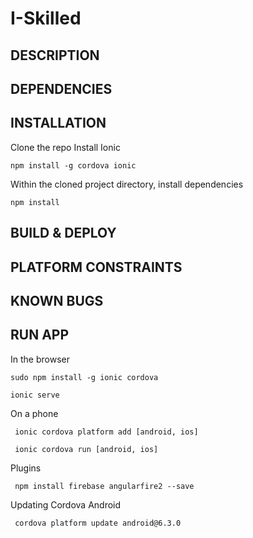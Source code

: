 # I-Skilled

## DESCRIPTION

## DEPENDENCIES

## INSTALLATION
Clone the repo
Install Ionic
```
npm install -g cordova ionic
```
Within the cloned project directory, install dependencies
```
npm install
```
## BUILD & DEPLOY

## PLATFORM CONSTRAINTS

## KNOWN BUGS

## RUN APP
In the browser
```
sudo npm install -g ionic cordova
```
```
ionic serve 
```
On a phone
```
 ionic cordova platform add [android, ios]
```
```
 ionic cordova run [android, ios]
```
Plugins
```
 npm install firebase angularfire2 --save
 ```
Updating Cordova Android
```
 cordova platform update android@6.3.0
 ````
